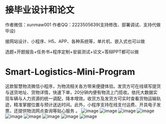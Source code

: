 # 接毕业设计和论文
作者微信：xunmaw001  作者QQ：2223505639(支持修改、部署调试、支持代做毕设)

接网站设计、小程序、H5、APP、各种系统等，单片机、嵌入式也可以做

选题+开题报告+任务书+程序定制+安装测试+论文+答辩PPT都可以做
# Smart-Logistics-Mini-Program
这款智慧物流微信小程序，为物流相关各方带来便捷体验。发货方可在线填写提货与送货地址、货物详情，快速下单，20分钟内便有物流上门揽收。依托大数据实现车辆与人力资源的统一调配，降本增效。收货方及发货方可实时查看货物运输轨迹，精准掌握位置与预计送达时间。此外，小程序支持在线支付运费、开具电子发票，还提供物流网点查询等贴心服务 。 
![image](https://github.com/user-attachments/assets/a2e638ab-19fd-4eb9-bd0f-d44e59188322)
![image](https://github.com/user-attachments/assets/039e1202-b110-4971-a5c1-10acf38d48d0)
![image](https://github.com/user-attachments/assets/5ba177ee-861a-4c16-a302-6b0797d0e107)
![image](https://github.com/user-attachments/assets/e31b8ae1-5a07-4206-a762-4f6866cc5a2f)
![image](https://github.com/user-attachments/assets/10bb6e54-891d-4d98-a419-ec76361e0f48)
![image](https://github.com/user-attachments/assets/314c8bf7-a1a1-4d85-a22e-31cc3021d8cf)
![image](https://github.com/user-attachments/assets/a12b4214-1d16-4c2a-bf7d-13146a5bbbed)
![image](https://github.com/user-attachments/assets/7c393089-d54a-4f2e-bcac-32a1409f57da)
![image](https://github.com/user-attachments/assets/a7244aed-fff5-409a-9a12-3a5b423726a4)
